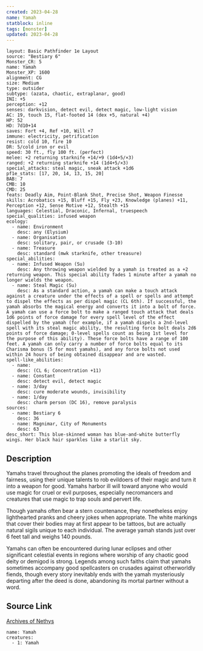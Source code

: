```yaml
---
created: 2023-04-28
name: Yamah
statblock: inline
tags: [monster]
updated: 2023-04-28
---
```

```statblock
layout: Basic Pathfinder 1e Layout
source: "Bestiary 6"
Monster_CR: 5
name: Yamah
Monster_XP: 1600
alignment: CG
size: Medium
type: outsider
subtype: (azata, chaotic, extraplanar, good)
INI: +5
perception: +12
senses: darkvision, detect evil, detect magic, low-light vision
AC: 19, touch 15, flat-footed 14 (dex +5, natural +4)
HP: 52
HD: 7d10+14
saves: Fort +4, Ref +10, Will +7
immune: electricity, petrification
resist: cold 10, fire 10
DR: 5/cold iron or evil
speed: 30 ft., fly 100 ft. (perfect)
melee: +2 returning starknife +14/+9 (1d4+5/×3)
ranged: +2 returning starknife +14 (1d4+5/×3)
special_attacks: steal magic, sneak attack +1d6
pf1e_stats: [17, 20, 14, 13, 15, 20]
BAB: 7
CMB: 10
CMD: 25
feats: Deadly Aim, Point-Blank Shot, Precise Shot, Weapon Finesse
skills: Acrobatics +15, Bluff +15, Fly +23, Knowledge (planes) +11, Perception +12, Sense Motive +12, Stealth +15
languages: Celestial, Draconic, Infernal, truespeech
special_qualities: infused weapon
ecology:
  - name: Environment
    desc: any (Elysium)
  - name: Organisation
    desc: solitary, pair, or crusade (3-10)
  - name: Treasure
    desc: standard (mwk starknife, other treasure)
special_abilities:
  - name: Infused Weapon (Su)
    desc: Any throwing weapon wielded by a yamah is treated as a +2 returning weapon. This special ability fades 1 minute after a yamah no longer wields the weapon.
  - name: Steal Magic (Su)
    desc: As a standard action, a yamah can make a touch attack against a creature under the effects of a spell or spells and attempt to dispel the effects as per dispel magic (CL 6th). If successful, the yamah absorbs the magical energy and converts it into a bolt of force. A yamah can use a force bolt to make a ranged touch attack that deals 1d6 points of force damage for every spell level of the effect dispelled by the yamah (for example, if a yamah dispels a 2nd-level spell with its steal magic ability, the resulting force bolt deals 2d6 points of force damage; 0-level spells count as being 1st level for the purpose of this ability). These force bolts have a range of 100 feet. A yamah can only carry a number of force bolts equal to its Charisma bonus (5 for most yamahs), and any force bolts not used within 24 hours of being obtained disappear and are wasted.
spell-like_abilities:
  - name:
    desc: (CL 6; Concentration +11)
  - name: Constant
    desc: detect evil, detect magic
  - name: 3/day
    desc: cure moderate wounds, invisibility
  - name: 1/day
    desc: charm person (DC 16), remove paralysis
sources:
  - name: Bestiary 6
    desc: 36
  - name: Magnimar, City of Monuments
    desc: 63
desc_short: This blue-skinned woman has blue-and-white butterfly wings. Her black hair sparkles like a starlit sky.
```
## Description
Yamahs travel throughout the planes promoting the ideals of freedom and fairness, using their unique talents to rob evildoers of their magic and turn it into a weapon for good. Yamahs harbor ill will toward anyone who would use magic for cruel or evil purposes, especially necromancers and creatures that use magic to trap souls and pervert life. 

Though yamahs often bear a stern countenance, they nonetheless enjoy lighthearted pranks and cheery jokes when appropriate. The white markings that cover their bodies may at first appear to be tattoos, but are actually natural sigils unique to each individual. The average yamah stands just over 6 feet tall and weighs 140 pounds. 

Yamahs can often be encountered during lunar eclipses and other significant celestial events in regions where worship of any chaotic good deity or demigod is strong. Legends among such faiths claim that yamahs sometimes accompany good spellcasters on crusades against otherworldly fiends, though every story inevitably ends with the yamah mysteriously departing after the deed is done, abandoning its mortal partner without a word.
## Source Link
[Archives of Nethys](https://aonprd.com/MonsterDisplay.aspx?ItemName=Yamah)
```encounter-table
name: Yamah
creatures:
  - 1: Yamah
```
